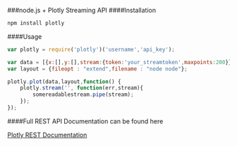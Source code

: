 ###node.js + Plotly Streaming API
####Installation
```Javascript
npm install plotly
```
####Usage
```Javascript
var plotly = require('plotly')('username','api_key');

var data = [{x:[],y:[],stream:{token:'your_streamtoken',maxpoints:200}}];
var layout = {fileopt : "extend",filename : "node node"};

plotly.plot(data,layout,function() {
	plotly.stream('', function(err,stream){
		somereadablestream.pipe(stream);
	});
});
```

####Full REST API Documentation can be found here

[Plotly REST Documentation](https://plot.ly/api/rest/)
